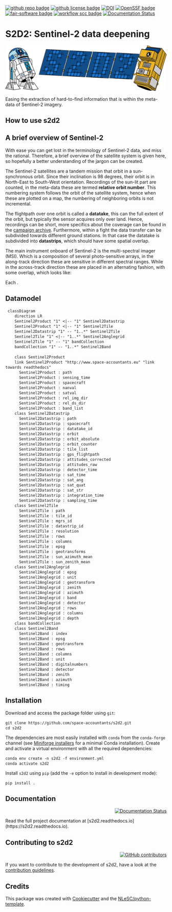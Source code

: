 [![github repo badge](https://img.shields.io/badge/github-repo-000.svg?logo=github&labelColor=gray&color=blue)](https://github.com/space-accountants/s2d2)
[![github license badge](https://img.shields.io/github/license/space-accountants/s2d2)](https://github.com/space-accountants/s2d2)
[![DOI](https://zenodo.org/badge/DOI/10.5281/zenodo.10654893.svg)](https://doi.org/10.5281/zenodo.10654893)
[![OpenSSF badge](https://bestpractices.coreinfrastructure.org/projects/8399/badge)](https://bestpractices.coreinfrastructure.org/projects/8399)
[![fair-software badge](https://img.shields.io/badge/fair--software.eu-%E2%97%8F%20%20%E2%97%8F%20%20%E2%97%8F%20%20%E2%97%8F%20%20%E2%97%8B-yellow)](https://fair-software.eu)
[![workflow scc badge](https://sonarcloud.io/api/project_badges/measure?project=space-accountants_s2d2&metric=coverage)](https://sonarcloud.io/dashboard?id=space-accountants_s2d2)
[![Documentation Status](https://readthedocs.org/projects/s2d2/badge/?version=latest)](https://s2d2.readthedocs.io/en/latest/?badge=latest)

# S2D2: Sentinel-2 data deepening

![s2d2-logo](docs/_images/logo-s2d2.jpg)

Easing the extraction of hard-to-find information that is within the meta-data of Sentinel-2 imagery.

## How to use s2d2

## A brief overview of Sentinel-2
With ease you can get lost in the terminology of Sentinel-2 data, and miss the rational. 
Therefore, a brief overview of the satellite system is given here, so hopefully a better understanding of the jargon can be created.

The Sentinel-2 satellites are a tandem mission that orbit in a sun-synchronous orbit. 
Since their inclination is 98 degrees, their orbit is in North-East to South-West orientation. 
Recordings of the sun-lit part are counted, in the meta-data these are termed **relative orbit number**.
This numbering system follows the orbit of the satellite system, hence when these are plotted on a map, 
the numbering of neighboring orbits is not incremental.

The flightpath over one orbit is called a **datatake**, this can the full extent of the orbit, but typically the sensor acquires only over land. 
Hence, recordings can be short, more specifics about the coverage can be found in the [campaign archive](https://sentinel.esa.int/web/sentinel/copernicus/sentinel-2/acquisition-plans/archive).
Furthermore, within a fight the data transfer can be subdivided towards different ground stations.
In that case the datatake is subdivided into **datastrips**, which should have some spatial overlap.

The main instrument onboard of Sentinel-2 is the multi-spectral imager (MSI).
Which is a composition of several photo-sensitive arrays, in the along-track direction these are sensitive in different spectral ranges.
While in the across-track direction these are placed in an alternating fashion, with some overlap, which looks like:

Each .

## Datamodel

```mermaid
 classDiagram
	direction LR
	Sentinel2Product "1" <|-- "1" Sentinel2Datastrip
	Sentinel2Product "1" <|-- "1" Sentinel2Tile
	Sentinel2Datastrip "1" -- "1..*" Sentinel2Tile
	Sentinel2Tile "1" <|-- "1..*" Sentinel2Anglegrid
	Sentinel2Tile "1" -- "1" bandCollection
	bandCollection "1" -- "1..*" Sentinel2Band
	
	class Sentinel2Product
	link Sentinel2Product "http://www.space-accountants.eu" "link towards readthedocs"
      Sentinel2Product : path
	  Sentinel2Product : sensing_time
	  Sentinel2Product : spacecraft 
	  Sentinel2Product : nanval 
	  Sentinel2Product : satval  
	  Sentinel2Product : rel_img_dir  
	  Sentinel2Product : rel_ds_dir  
	  Sentinel2Product : band_list     
    class Sentinel2Datastrip
      Sentinel2Datastrip : path
      Sentinel2Datastrip : spacecraft 
      Sentinel2Datastrip : datatake_id  
      Sentinel2Datastrip : orbit  
      Sentinel2Datastrip : orbit_absolute  
      Sentinel2Datastrip : orbit_counter     
      Sentinel2Datastrip : tile_list  
      Sentinel2Datastrip : gps_flightpath  
      Sentinel2Datastrip : attitudes_corrected  
      Sentinel2Datastrip : attitudes_raw  
      Sentinel2Datastrip : detector_time  
      Sentinel2Datastrip : sat_time  
      Sentinel2Datastrip : sat_ang  
      Sentinel2Datastrip : sat_quat  
      Sentinel2Datastrip : sat_str  
      Sentinel2Datastrip : integration_time  
      Sentinel2Datastrip : sampling_time  
    class Sentinel2Tile
      Sentinel2Tile : path
      Sentinel2Tile : tile_id
      Sentinel2Tile : mgrs_id
      Sentinel2Tile : datastrip_id 
      Sentinel2Tile : resolution
      Sentinel2Tile : rows
      Sentinel2Tile : columns
      Sentinel2Tile : epsg
      Sentinel2Tile : geotransforms
      Sentinel2Tile : sun_azimuth_mean
      Sentinel2Tile : sun_zenith_mean  
    class Sentinel2Anglegrid
      Sentinel2Anglegrid : epsg  
      Sentinel2Anglegrid : unit  
      Sentinel2Anglegrid : geotransform
      Sentinel2Anglegrid : zenith
      Sentinel2Anglegrid : azimuth  
      Sentinel2Anglegrid : band
      Sentinel2Anglegrid : detector
      Sentinel2Anglegrid : rows 
      Sentinel2Anglegrid : columns 
      Sentinel2Anglegrid : depth
	class bandCollection
	class Sentinel2Band
	  Sentinel2Band : index  
	  Sentinel2Band : epsg
	  Sentinel2Band : geotransform
	  Sentinel2Band : rows 
	  Sentinel2Band : columns 
	  Sentinel2Band : unit
	  Sentinel2Band : digitalnumbers 
	  Sentinel2Band : detector 
	  Sentinel2Band : zenith  
	  Sentinel2Band : azimuth  
	  Sentinel2Band : timing
```

## Installation

Download and access the package folder using `git`:

```console
git clone https://github.com/space-accountants/s2d2.git
cd s2d2
```

The dependencies are most easily installed with `conda` from the `conda-forge` channel (see
[Miniforge installers](https://github.com/conda-forge/miniforge/releases) for a minimal Conda
installation). Create and activate a virtual environment with all the required dependencies:

```console
conda env create -n s2d2 -f environment.yml
conda activate s2d2
```

Install `s2d2` using `pip` (add the `-e` option to install in development mode):

```console
pip install .
```

## Documentation
<div align='right'>

  [![Documentation Status](https://readthedocs.org/projects/s2d2/badge/?version=latest)](https://s2d2.readthedocs.io/en/latest/?badge=latest)

</div>
Read the full project documentation at [s2d2.readthedocs.io](https://s2d2.readthedocs.io).

## Contributing to s2d2 
<div align='right'>

  [![GitHub contributors](https://img.shields.io/github/contributors/space-accountants/s2d2.svg)](https://github.com/space-accountants/s2d2/graphs/contributors)

</div>

If you want to contribute to the development of s2d2,
have a look at the [contribution guidelines](CONTRIBUTING.md).

## Credits

This package was created with [Cookiecutter](https://github.com/audreyr/cookiecutter) and the [NLeSC/python-template](https://github.com/NLeSC/python-template).
